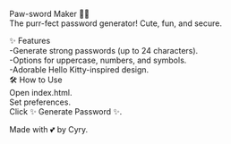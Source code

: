 Paw-sword Maker 🐾🔑 <br>
The purr-fect password generator! Cute, fun, and secure.<br>

✨ Features<br>
-Generate strong passwords (up to 24 characters).<br>
-Options for uppercase, numbers, and symbols.<br>
-Adorable Hello Kitty-inspired design.<br>
🛠 How to Use<br>
Open index.html.<br>
Set preferences.<br>
Click ✨ Generate Password ✨.<br>

Made with 💕 by Cyry.
